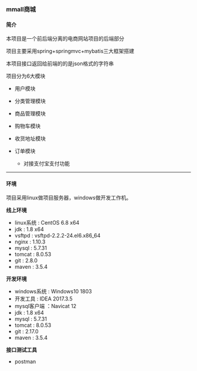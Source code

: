 ### mmall商城

#### 简介

本项目是一个前后端分离的电商网站项目的后端部分

项目主要采用spring+springmvc+mybatis三大框架搭建

本项目接口返回给前端的的是json格式的字符串

项目分为6大模块

- 用户模块

- 分类管理模块
- 商品管理模块
- 购物车模块
- 收货地址模块
- 订单模块
  - 对接支付宝支付功能

---

#### 环境
项目采用linux做项目服务器，windows做开发工作机。

**线上环境**

- linux系统 : CentOS 6.8 x64
- jdk : 1.8 x64
- vsftpd : vsftpd-2.2.2-24.el6.x86_64
- nginx : 1.10.3
- mysql : 5.7.31
- tomcat : 8.0.53
- git : 2.8.0
- maven : 3.5.4

**开发环境**

- windows系统 : Windows10 1803
- 开发工具 : IDEA 2017.3.5
- mysql客户端 ：Navicat 12
- jdk : 1.8 x64
- mysql : 5.7.31
- tomcat : 8.0.53
- git : 2.17.0
- maven : 3.5.4

**接口测试工具**

- postman



